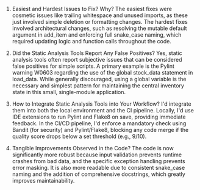 1. Easiest and Hardest Issues to Fix? Why?
The easiest fixes were cosmetic issues like trailing whitespace and unused imports, as these just involved simple deletion or formatting changes. The hardest fixes involved architectural changes, such as resolving the mutable default argument in add_item and enforcing full snake_case naming, which required updating logic and function calls throughout the code.

2. Did the Static Analysis Tools Report Any False Positives?
Yes, static analysis tools often report subjective issues that can be considered false positives for simple scripts. A primary example is the Pylint warning W0603 regarding the use of the global stock_data statement in load_data. While generally discouraged, using a global variable is the necessary and simplest pattern for maintaining the central inventory state in this small, single-module application.

3. How to Integrate Static Analysis Tools into Your Workflow?
I'd integrate them into both the local environment and the CI pipeline. Locally, I'd use IDE extensions to run Pylint and Flake8 on save, providing immediate feedback. In the CI/CD pipeline, I'd enforce a mandatory check using Bandit (for security) and Pylint/Flake8, blocking any code merge if the quality score drops below a set threshold (e.g., 9/10).

4. Tangible Improvements Observed in the Code?
The code is now significantly more robust because input validation prevents runtime crashes from bad data, and the specific exception handling prevents error masking. It is also more readable due to consistent snake_case naming and the addition of comprehensive docstrings, which greatly improves maintainability.